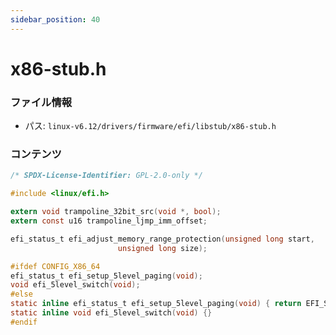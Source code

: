 ```yaml
---
sidebar_position: 40
---
```

# x86-stub.h

### ファイル情報

- パス: `linux-v6.12/drivers/firmware/efi/libstub/x86-stub.h`

### コンテンツ

```h
/* SPDX-License-Identifier: GPL-2.0-only */

#include <linux/efi.h>

extern void trampoline_32bit_src(void *, bool);
extern const u16 trampoline_ljmp_imm_offset;

efi_status_t efi_adjust_memory_range_protection(unsigned long start,
						unsigned long size);

#ifdef CONFIG_X86_64
efi_status_t efi_setup_5level_paging(void);
void efi_5level_switch(void);
#else
static inline efi_status_t efi_setup_5level_paging(void) { return EFI_SUCCESS; }
static inline void efi_5level_switch(void) {}
#endif

```
